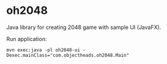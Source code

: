 # oh2048
Java library for creating 2048 game with sample UI (JavaFX).

Run application:
```
mvn exec:java -pl oh2048-ui -Dexec.mainClass="com.objectheads.oh2048.Main"
```
